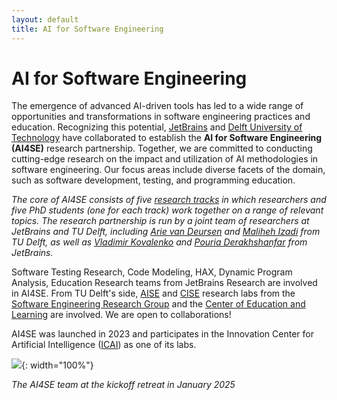 ```yaml
---
layout: default
title: AI for Software Engineering
---
```


# AI for Software Engineering

The emergence of advanced AI-driven tools has led to a wide range of opportunities and transformations in software engineering practices and education. Recognizing this potential, [JetBrains] and [Delft University of Technology][tudelft] have collaborated to establish the **AI for Software Engineering (AI4SE)** research partnership. Together, we are committed to conducting cutting-edge research on the impact and utilization of AI methodologies in software engineering. Our focus areas include diverse facets of the domain, such as software development, testing, and programming education.

_The core of AI4SE consists of five [research tracks](tracks) 
in which researchers and five PhD students (one for each track) work together on a range of relevant topics.
The research partnership is run by a joint team of researchers at JetBrains and TU Delft, including 
[Arie van Deursen][avandeursen] and [Maliheh Izadi][maliheh] from TU Delft,
as well as [Vladimir Kovalenko][vladimir] and [Pouria Derakhshanfar][pouria] from JetBrains._

Software Testing Research, Code Modeling, HAX, Dynamic Program Analysis, Education Research teams from JetBrains Research are involved in AI4SE.
From TU Delft's side, [AISE][aise] and [CISE](https://www.ciselab.nl/) research labs from the [Software Engineering Research Group][serg] and the [Center of Education and Learning](https://www.educationandlearning.nl/home) are involved.
We are open to collaborations!

AI4SE was launched in 2023 and participates in the Innovation Center for Artificial Intelligence ([ICAI][icai]) as one of its labs. 

![](/img/tudelft-jan-2025-small.jpeg){: width="100%"}

_The AI4SE team at the kickoff retreat in January 2025_


[icai]: https://icai.ai/
[tudelft]: https://tudelft.nl
[jetbrains]: https://jetbrains.com
[avandeursen]: https://avandeursen.com/about
[maliheh]: https://malihehizadi.github.io/
[vladimir]: https://vovak.me/about/
[pouria]: https://pouria-d.me/
[aise]: https://malihehizadi.github.io/aise
[serg]: https://se.ewi.tudelft.nl/

